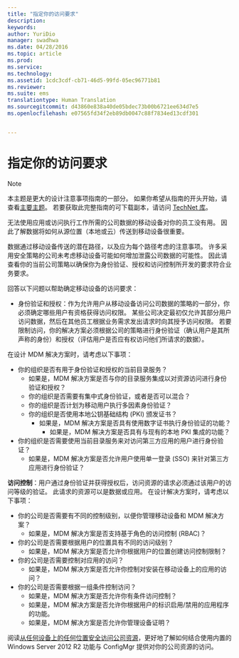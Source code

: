 ```yaml
---
title: "指定你的访问要求"
description: 
keywords: 
author: YuriDio
manager: swadhwa
ms.date: 04/28/2016
ms.topic: article
ms.prod: 
ms.service: 
ms.technology: 
ms.assetid: 1cdc3cdf-cb71-46d5-99fd-05ec96771b81
ms.reviewer: 
ms.suite: ems
translationtype: Human Translation
ms.sourcegitcommit: d43860e838a40de05bdec73b00b6721ee634d7e5
ms.openlocfilehash: e07565fd34f2eb89db0047c88f7834ed13cdf301


---
```


# 指定你的访问要求

>[!NOTE]
>本主题是更大的设计注意事项指南的一部分。 如果你希望从指南的开头开始，请查看[主要主题](mdm-design-considerations-guide.md)。 若要获取此完整指南的可下载副本，请访问 [TechNet 库](https://gallery.technet.microsoft.com/Mobile-Device-Management-7d401582)。

无法使用应用或访问执行工作所需的公司数据的移动设备对你的员工没有用。 因此了解数据将如何从源位置（本地或云）传送到移动设备很重要。 

数据通过移动设备传送的潜在路径，以及应为每个路径考虑的注意事项。 许多采用安全策略的公司未考虑移动设备可能如何增加泄露公司数据的可能性。 因此请查看你的当前公司策略以确保你为身份验证、授权和访问控制所开发的要求符合业务要求。
 
回答以下问题以帮助确定移动设备的访问要求：

- 身份验证和授权：作为允许用户从移动设备访问公司数据的策略的一部分，你必须确定哪些用户有资格获得访问权限。 某些公司决定最初仅允许其部分用户访问数据，然后在其他员工根据业务需求发出请求时向其授予访问权限。 若要限制访问，你的解决方案必须根据公司的策略进行身份验证（确认用户是其所声称的身份）和授权（评估用户是否应有权访问他们所请求的数据）。 

在设计 MDM 解决方案时，请考虑以下事项：

- 你的组织是否有用于身份验证和授权的当前目录服务？
    - 如果是，MDM 解决方案是否与你的目录服务集成以对资源访问进行身份验证和授权？
    - 你的组织是否需要有集中式身份验证，或者是否可以混合？
    - 你的组织是否计划为移动用户执行多因素身份验证？
    - 你的组织是否使用本地公钥基础结构 (PKI) 颁发证书？
        - 如果是，MDM 解决方案是否具有使用数字证书执行身份验证的功能？
            - 如果是，MDM 解决方案是否具有与现有的本地 PKI 集成的功能？
- 你的组织是否需要使用当前目录服务来对访问第三方应用的用户进行身份验证？
    - 如果是，MDM 解决方案是否允许用户使用单一登录 (SSO) 来针对第三方应用进行身份验证？


**访问控制**：用户通过身份验证并获得授权后，访问资源的请求必须通过该用户的访问等级的验证。 此请求的资源可以是数据或应用。 在设计解决方案时，请考虑以下事项：

- 你的公司是否需要有不同的控制级别，以便你管理移动设备和 MDM 解决方案？
    - 如果是，MDM 解决方案是否支持基于角色的访问控制 (RBAC)？
- 你的公司是否需要根据用户的位置具有不同的访问级别？
    - 如果是，MDM 解决方案是否允许你根据用户的位置创建访问控制限制？
- 你的公司是否需要控制对应用的访问？
    - 如果是，MDM 解决方案是否允许你控制对安装在移动设备上的应用的访问？
- 你的公司是否需要根据一组条件控制访问？
    - 如果是，MDM 解决方案是否允许你有条件访问控制？
    - 如果是，MDM 解决方案是否允许你根据用户的标识启用/禁用的应用程序的功能。
    - 如果是，MDM 解决方案是否允许你管理设备证明？

阅读[从任何设备上的任何位置安全访问公司资源](https://technet.microsoft.com/library/dn550982)，更好地了解如何结合使用内置的 Windows Server 2012 R2 功能与 ConfigMgr 提供对你的公司资源的访问。 



<!--HONumber=Jul16_HO3-->


